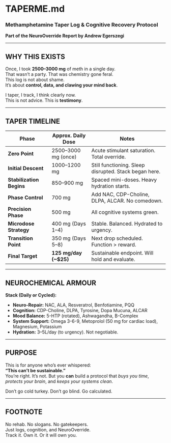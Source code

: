 # TAPERME.md  

### Methamphetamine Taper Log & Cognitive Recovery Protocol  
**Part of the NeuroOverride Report by Andrew Egerszegi**

---

## WHY THIS EXISTS  
Once, I took **2500–3000 mg** of meth in a single day.  
That wasn’t a party. That was chemistry gone feral.  
This log is not about shame.  
It’s about **control, data, and clawing your mind back**.

I taper, I track, I think clearly now.  
This is not advice. This is **testimony**.

---

## TAPER TIMELINE  

| Phase           | Approx. Daily Dose | Notes |
|----------------|--------------------|-------|
| **Zero Point** | 2500–3000 mg (once)| Acute stimulant saturation. Total override. |
| **Initial Descent** | 1000–1200 mg     | Still functioning. Sleep disrupted. Stack began here. |
| **Stabilization Begins** | 850–900 mg  | Spaced mini-doses. Heavy hydration starts. |
| **Phase Control** | 700 mg           | Add NAC, CDP-Choline, DLPA, ALCAR. No comedown. |
| **Precision Phase** | 500 mg         | All cognitive systems green. |
| **Microdose Strategy** | 400 mg (Days 1–4) | Stable. Balanced. Hydrated to urgency. |
| **Transition Point** | 350 mg (Days 5–8) | Next drop scheduled. Function > reward. |
| **Final Target** | **125 mg/day (~$25)** | Sustainable endpoint. Will hold and evaluate. |

---

## NEUROCHEMICAL ARMOUR  

**Stack (Daily or Cycled):**  
- **Neuro-Repair:** NAC, ALA, Resveratrol, Benfotiamine, PQQ  
- **Cognition:** CDP-Choline, DLPA, Tyrosine, Dopa Mucuna, ALCAR  
- **Mood Balance:** 5-HTP (rotated), Ashwagandha, B-Complex  
- **System Support:** Omega 3-6-9, Metoprolol (50 mg for cardiac load), Magnesium, Potassium  
- **Hydration:** 3–5L/day (to urgency). Not negotiable.

---

## PURPOSE  

This is for anyone who’s ever whispered:  
**“This can’t be sustainable.”**  
You’re right. It’s not. But you **can** build a protocol that *buys you time*, *protects your brain*, and *keeps your systems clean*.  

Don’t go cold turkey. Don’t go blind. Go calculated.

---

## FOOTNOTE  

No rehab. No slogans. No gatekeepers.  
Just logs, cognition, and NeuroOverride.  
Track it. Own it. Or it will own you.
